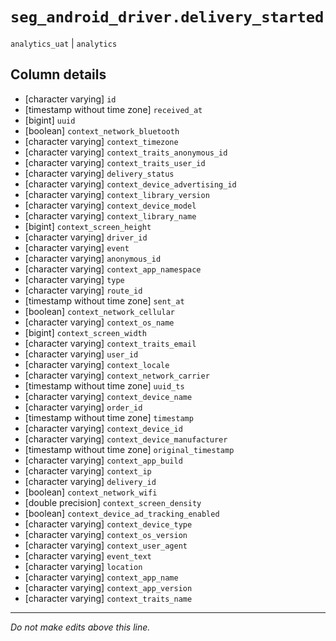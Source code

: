 # `seg_android_driver.delivery_started`
`analytics_uat` | `analytics`

## Column details
* [character varying] `id`
* [timestamp without time zone] `received_at`
* [bigint]    `uuid`
* [boolean]   `context_network_bluetooth`
* [character varying] `context_timezone`
* [character varying] `context_traits_anonymous_id`
* [character varying] `context_traits_user_id`
* [character varying] `delivery_status`
* [character varying] `context_device_advertising_id`
* [character varying] `context_library_version`
* [character varying] `context_device_model`
* [character varying] `context_library_name`
* [bigint]    `context_screen_height`
* [character varying] `driver_id`
* [character varying] `event`
* [character varying] `anonymous_id`
* [character varying] `context_app_namespace`
* [character varying] `type`
* [character varying] `route_id`
* [timestamp without time zone] `sent_at`
* [boolean]   `context_network_cellular`
* [character varying] `context_os_name`
* [bigint]    `context_screen_width`
* [character varying] `context_traits_email`
* [character varying] `user_id`
* [character varying] `context_locale`
* [character varying] `context_network_carrier`
* [timestamp without time zone] `uuid_ts`
* [character varying] `context_device_name`
* [character varying] `order_id`
* [timestamp without time zone] `timestamp`
* [character varying] `context_device_id`
* [character varying] `context_device_manufacturer`
* [timestamp without time zone] `original_timestamp`
* [character varying] `context_app_build`
* [character varying] `context_ip`
* [character varying] `delivery_id`
* [boolean]   `context_network_wifi`
* [double precision] `context_screen_density`
* [boolean]   `context_device_ad_tracking_enabled`
* [character varying] `context_device_type`
* [character varying] `context_os_version`
* [character varying] `context_user_agent`
* [character varying] `event_text`
* [character varying] `location`
* [character varying] `context_app_name`
* [character varying] `context_app_version`
* [character varying] `context_traits_name`

-------------------------------------------------------------------------------
*Do not make edits above this line.*

